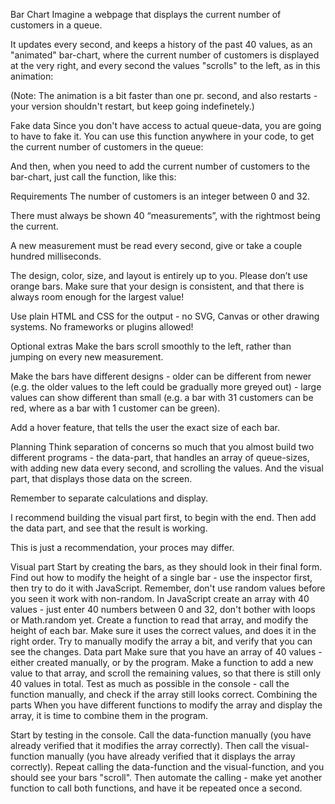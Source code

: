 Bar Chart
Imagine a webpage that displays the current number of customers in a queue.

It updates every second, and keeps a history of the past 40 values, as an "animated" bar-chart, where the current number of customers is displayed at the very right, and every second the values "scrolls" to the left, as in this animation:



(Note: The animation is a bit faster than one pr. second, and also restarts - your version shouldn't restart, but keep going indefinetely.) 

Fake data
Since you don't have access to actual queue-data, you are going to have to fake it. You can use this function anywhere in your code, to get the current number of customers in the queue:



And then, when you need to add the current number of customers to the bar-chart, just call the function, like this:



Requirements
The number of customers is an integer between 0 and 32. 

There must always be shown 40 “measurements”, with the rightmost being the current.

A new measurement must be read every second, give or take a couple hundred milliseconds.

The design, color, size, and layout is entirely up to you. Please don’t use orange bars. Make sure that your design is consistent, and that there is always room enough for the largest value!

Use plain HTML and CSS for the output - no SVG, Canvas or other drawing systems. No frameworks or plugins allowed!

Optional extras
Make the bars scroll smoothly to the left, rather than jumping on every new measurement.

Make the bars have different designs - older can be different from newer (e.g. the older values to the left could be gradually more greyed out) - large values can show different than small (e.g. a bar with 31 customers can be red, where as a bar with 1 customer can be green).

Add a hover feature, that tells the user the exact size of each bar.

Planning
Think separation of concerns so much that you almost build two different programs - the data-part, that handles an array of queue-sizes, with adding new data every second, and scrolling the values. And the visual part, that displays those data on the screen.

Remember to separate calculations and display.

I recommend building the visual part first, to begin with the end. Then add the data part, and see that the result is working.

This is just a recommendation, your proces may differ.

Visual part
Start by creating the bars, as they should look in their final form.
Find out how to modify the height of a single bar - use the inspector first, then try to do it with JavaScript. Remember, don't use random values before you seen it work with non-random.
In JavaScript create an array with 40 values - just enter 40 numbers between 0 and 32, don't bother with loops or Math.random yet.
Create a function to read that array, and modify the height of each bar.
Make sure it uses the correct values, and does it in the right order. Try to manually modify the array a bit, and verify that you can see the changes.
Data part
Make sure that you have an array of 40 values - either created manually, or by the program.
Make a function to add a new value to that array, and scroll the remaining values, so that there is still only 40 values in total.
Test as much as possible in the console - call the function manually, and check if the array still looks correct.
Combining the parts
When you have different functions to modify the array and display the array, it is time to combine them in the program.

Start by testing in the console. Call the data-function manually (you have already verified that it modifies the array correctly). Then call the visual-function manually (you have already verified that it displays the array correctly). Repeat calling the data-function and the visual-function, and you should see your bars "scroll".
Then automate the calling - make yet another function to call both functions, and have it be repeated once a second.